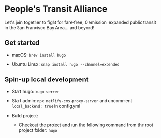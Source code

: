 # People's Transit Alliance

Let's join together to fight for fare-free, 0 emission, expanded public transit
in the San Francisco Bay Area... and beyond!


## Get started

* macOS: `brew install hugo`

* Ubuntu Linux: `snap install hugo --channel=extended`


## Spin-up local development

- Start hugo: `hugo server`

- Start admin: `npx netlify-cms-proxy-server` and uncomment 
`local_backend: true` in config.yml

- Build project:
    - Checkout the project and run the following command from the
      root project folder:  `hugo`  

